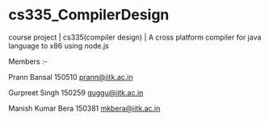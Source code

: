 # cs335_CompilerDesign
course project | cs335(compiler design) | A cross platform compiler for java language to x86 using node.js  

Members :-  

Prann Bansal  150510  prann@iitk.ac.in  

Gurpreet Singh 150259 guggu@iitk.ac.in

Manish Kumar Bera 150381  mkbera@iitk.ac.in  

